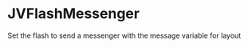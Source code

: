 JVFlashMessenger
================

Set the flash to send a messenger with the message variable for layout